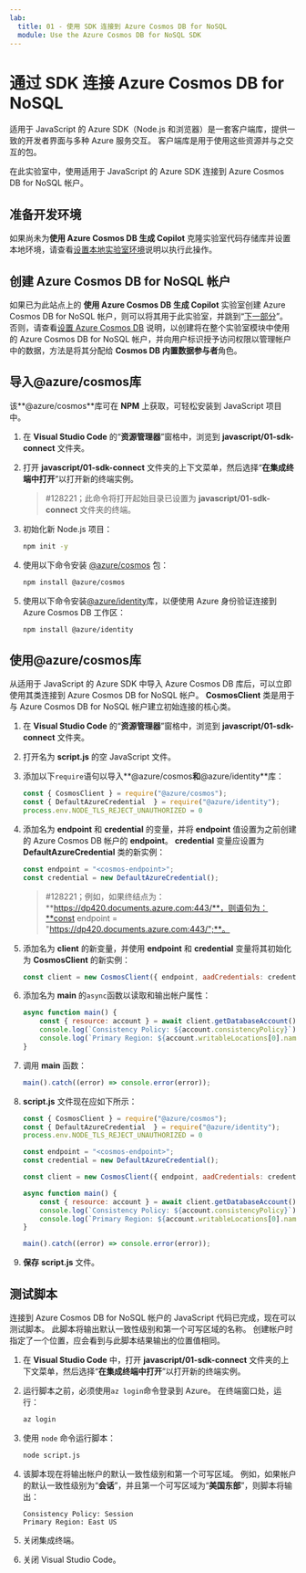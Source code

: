 ```yaml
---
lab:
  title: 01 - 使用 SDK 连接到 Azure Cosmos DB for NoSQL
  module: Use the Azure Cosmos DB for NoSQL SDK
---
```


# 通过 SDK 连接 Azure Cosmos DB for NoSQL

适用于 JavaScript 的 Azure SDK（Node.js 和浏览器）是一套客户端库，提供一致的开发者界面与多种 Azure 服务交互。 客户端库是用于使用这些资源并与之交互的包。

在此实验室中，使用适用于 JavaScript 的 Azure SDK 连接到 Azure Cosmos DB for NoSQL 帐户。

## 准备开发环境

如果尚未为**使用 Azure Cosmos DB 生成 Copilot** 克隆实验室代码存储库并设置本地环境，请查看[设置本地实验室环境](00-setup-lab-environment.md)说明以执行此操作。

## 创建 Azure Cosmos DB for NoSQL 帐户

如果已为此站点上的 **使用 Azure Cosmos DB 生成 Copilot** 实验室创建 Azure Cosmos DB for NoSQL 帐户，则可以将其用于此实验室，并跳到“[下一部分](#import-the-azurecosmos-library)”。 否则，请查看[设置 Azure Cosmos DB](../../common/instructions/00-setup-cosmos-db.md) 说明，以创建将在整个实验室模块中使用的 Azure Cosmos DB for NoSQL 帐户，并向用户标识授予访问权限以管理帐户中的数据，方法是将其分配给 **Cosmos DB 内置数据参与者**角色。

## 导入@azure/cosmos库

该**@azure/cosmos**库可在 **NPM** 上获取，可轻松安装到 JavaScript 项目中。

1. 在 **Visual Studio Code** 的“**资源管理器**”窗格中，浏览到 **javascript/01-sdk-connect** 文件夹。

1. 打开 **javascript/01-sdk-connect** 文件夹的上下文菜单，然后选择“**在集成终端中打开**”以打开新的终端实例。

    > #128221；此命令将打开起始目录已设置为 **javascript/01-sdk-connect** 文件夹的终端。

1. 初始化新 Node.js 项目：

    ```bash
    npm init -y
    ```

1. 使用以下命令安装 [@azure/cosmos][npmjs.com/package/@azure/cosmos] 包：

    ```bash
    npm install @azure/cosmos
    ```

1. 使用以下命令安装[@azure/identity][npmjs.com/package/@azure/identity]库，以便使用 Azure 身份验证连接到 Azure Cosmos DB 工作区：

    ```bash
    npm install @azure/identity
    ```

## 使用@azure/cosmos库

从适用于 JavaScript 的 Azure SDK 中导入 Azure Cosmos DB 库后，可以立即使用其类连接到 Azure Cosmos DB for NoSQL 帐户。 **CosmosClient** 类是用于与 Azure Cosmos DB for NoSQL 帐户建立初始连接的核心类。

1. 在 **Visual Studio Code** 的“**资源管理器**”窗格中，浏览到 **javascript/01-sdk-connect** 文件夹。

1. 打开名为 **script.js** 的空 JavaScript 文件。

1. 添加以下`require`语句以导入**@azure/cosmos**和**@azure/identity**库：

    ```javascript
    const { CosmosClient } = require("@azure/cosmos");
    const { DefaultAzureCredential  } = require("@azure/identity");
    process.env.NODE_TLS_REJECT_UNAUTHORIZED = 0
    ```

1. 添加名为 **endpoint** 和 **credential** 的变量，并将 **endpoint** 值设置为之前创建的 Azure Cosmos DB 帐户的 **endpoint**。 **credential** 变量应设置为 **DefaultAzureCredential** 类的新实例：

    ```javascript
    const endpoint = "<cosmos-endpoint>";
    const credential = new DefaultAzureCredential();
    ```

    > #128221；例如，如果终结点为：**https://dp420.documents.azure.com:443/**，则语句为：**const endpoint = "https://dp420.documents.azure.com:443/";**。

1. 添加名为 **client** 的新变量，并使用 **endpoint** 和 **credential** 变量将其初始化为 **CosmosClient** 的新实例：

    ```javascript
    const client = new CosmosClient({ endpoint, aadCredentials: credential });
    ```

1. 添加名为 **main** 的`async`函数以读取和输出帐户属性：

    ```javascript
    async function main() {
        const { resource: account } = await client.getDatabaseAccount();
        console.log(`Consistency Policy: ${account.consistencyPolicy}`);
        console.log(`Primary Region: ${account.writableLocations[0].name}`);
    }
    ```

1. 调用 **main** 函数：

    ```javascript
    main().catch((error) => console.error(error));
    ```

1. **script.js** 文件现在应如下所示：

    ```javascript
    const { CosmosClient } = require("@azure/cosmos");
    const { DefaultAzureCredential  } = require("@azure/identity");
    process.env.NODE_TLS_REJECT_UNAUTHORIZED = 0

    const endpoint = "<cosmos-endpoint>";
    const credential = new DefaultAzureCredential();

    const client = new CosmosClient({ endpoint, aadCredentials: credential });

    async function main() {
        const { resource: account } = await client.getDatabaseAccount();
        console.log(`Consistency Policy: ${account.consistencyPolicy}`);
        console.log(`Primary Region: ${account.writableLocations[0].name}`);
    }

    main().catch((error) => console.error(error));
    ```

1. **保存** **script.js** 文件。

## 测试脚本

连接到 Azure Cosmos DB for NoSQL 帐户的 JavaScript 代码已完成，现在可以测试脚本。 此脚本将输出默认一致性级别和第一个可写区域的名称。 创建帐户时指定了一个位置，应会看到与此脚本结果输出的位置值相同。

1. 在 **Visual Studio Code** 中，打开 **javascript/01-sdk-connect** 文件夹的上下文菜单，然后选择“**在集成终端中打开**”以打开新的终端实例。

1. 运行脚本之前，必须使用`az login`命令登录到 Azure。 在终端窗口处，运行：

    ```bash
    az login
    ```

1. 使用 `node` 命令运行脚本：

    ```bash
    node script.js
    ```

1. 该脚本现在将输出帐户的默认一致性级别和第一个可写区域。 例如，如果帐户的默认一致性级别为“**会话**”，并且第一个可写区域为“**美国东部**”，则脚本将输出：

    ```text
    Consistency Policy: Session
    Primary Region: East US
    ```

1. 关闭集成终端。

1. 关闭 Visual Studio Code。

[code.visualstudio.com/docs/getstarted]: https://code.visualstudio.com/docs/getstarted/tips-and-tricks
[npmjs.com/package/@azure/cosmos]: https://www.npmjs.com/package/@azure/cosmos
[npmjs.com/package/@azure/identity]: https://www.npmjs.com/package/@azure/identity
